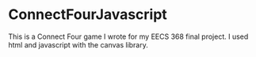 # ConnectFourJavascript

This is a Connect Four game I wrote for my EECS 368 final project. I used html and javascript with the canvas library.
